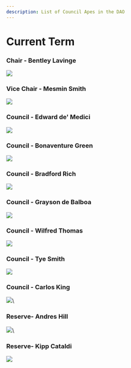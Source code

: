 ```yaml
---
description: List of Council Apes in the DAO
---
```


# Current Term

### Chair - Bentley Lavinge

![](<../../../.gitbook/assets/image (10).png>)



### Vice Chair - Mesmin Smith

![](<../../../.gitbook/assets/image (11).png>)



### Council - Edward de' Medici

![](<../../../.gitbook/assets/image (4) (1).png>)



### Council - Bonaventure Green

![](<../../../.gitbook/assets/image (13) (1).png>)



### Council - Bradford Rich

![](../../../.gitbook/assets/image.png)



### Council - Grayson de Balboa

![](<../../../.gitbook/assets/image (1).png>)



### Council - Wilfred Thomas

![](<../../../.gitbook/assets/image (7).png>)



### Council - Tye Smith

![](https://cdn.discordapp.com/attachments/1129919124496207962/1129919222563221674/tyesmith.jpg)



### Council - Carlos King

![](<../../../.gitbook/assets/image (5).png>)\


### Reserve- Andres Hill

![](<../../../.gitbook/assets/image (15).png>)\


### Reserve- Kipp Cataldi

![](<../../../.gitbook/assets/image (14) (1).png>)
